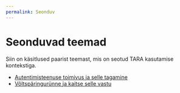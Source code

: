 ```yaml
---
permalink: Seonduv
---
```


# Seonduvad teemad

Siin on käsitlused paarist teemast, mis on seotud TARA kasutamise kontekstiga.

- [Autentimisteenuse toimivus ja selle tagamine](Toimivus)
- [Võltspäringurünne ja kaitse selle vastu](Volts)
